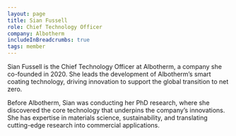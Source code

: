 ```yaml
---
layout: page
title: Sian Fussell
role: Chief Technology Officer
company: Albotherm
includeInBreadcrumbs: true
tags: member
---
```


Sian Fussell is the Chief Technology Officer at Albotherm, a company she co-founded in 2020. She leads the development of Albotherm’s smart coating technology, driving innovation to support the global transition to net zero.

Before Albotherm, Sian was conducting her PhD research, where she discovered the core technology that underpins the company’s innovations. She has expertise in materials science, sustainability, and translating cutting-edge research into commercial applications.
